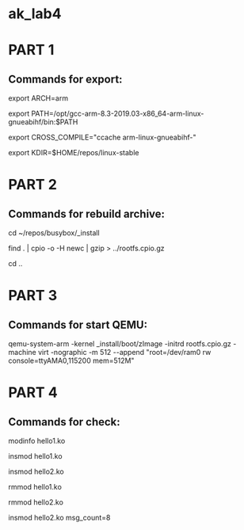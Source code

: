 # ak_lab4
# PART 1
## Commands for export:

export ARCH=arm

export PATH=/opt/gcc-arm-8.3-2019.03-x86_64-arm-linux-gnueabihf/bin:$PATH

export CROSS_COMPILE="ccache arm-linux-gnueabihf-"

export KDIR=$HOME/repos/linux-stable

# PART 2
## Commands for rebuild archive:

cd ~/repos/busybox/_install

find . | cpio -o -H newc | gzip > ../rootfs.cpio.gz

cd ..

# PART 3
## Commands for start QEMU:

qemu-system-arm -kernel _install/boot/zImage -initrd rootfs.cpio.gz -machine virt -nographic -m 512 --append "root=/dev/ram0 rw console=ttyAMA0,115200 mem=512M"
# PART 4
## Commands for check:
modinfo hello1.ko

insmod hello1.ko

insmod hello2.ko

rmmod hello1.ko

rmmod hello2.ko

insmod hello2.ko msg_count=8
